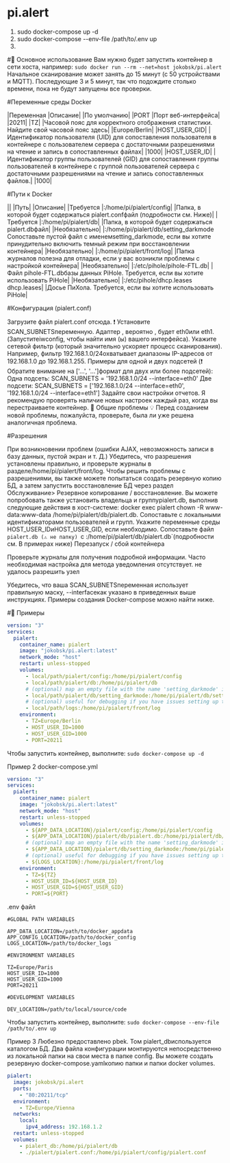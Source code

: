 # pi.alert

1. sudo docker-compose up -d
2. sudo docker-compose --env-file /path/to/.env up
3. 


#📕 Основное использование
Вам нужно будет запустить контейнер в сети хоста, например: `sudo docker run --rm --net=host jokobsk/pi.alert`
Начальное сканирование может занять до 15 минут (с 50 устройствами и MQTT). Последующие 3 и 5 минут, так что подождите столько времени, пока не будут запущены все проверки.

#Переменные среды Docker

|Переменная	|Описание| |По умолчанию|
|PORT	|Порт веб-интерфейса|	|20211|
|TZ|	|Часовой пояс для корректного отображения статистики. Найдите свой часовой пояс здесь|	|Europe/Berlin|
|HOST_USER_GID|	|Идентификатор пользователя (UID) для сопоставления пользователя в контейнере с пользователем сервера с достаточными разрешениями на чтение и запись в сопоставленных файлах|	|1000|
|HOST_USER_ID|	|Идентификатор группы пользователей (GID) для сопоставления группы пользователей в контейнере с группой пользователей сервера с достаточными разрешениями на чтение и запись сопоставленных файлов.|	|1000|

#Пути к Docker

|| |Путь|	|Описание|
|Требуется	|:/home/pi/pialert/config|	|Папка, в которой будет содержаться pialert.confфайл (подробности см. Ниже)|
|Требуется	|:/home/pi/pialert/db|	|Папка, в которой будет содержаться pialert.dbфайл|
|Необязательно|	|:/home/pi/pialert/db/setting_darkmode	Сопоставьте пустой файл с именемsetting_darkmode, если вы хотите принудительно включить темный режим при восстановлении контейнера|
|Необязательно|	|:/home/pi/pialert/front/log|	|Папка журналов полезна для отладки, если у вас возникли проблемы с настройкой контейнера|
|Необязательно|	|:/etc/pihole/pihole-FTL.db|	|Файл pihole-FTL.dbбазы данных PiHole. Требуется, если вы хотите использовать PiHole|
|Необязательно|	|:/etc/pihole/dhcp.leases	dhcp.leases| |Досье ПиХола. Требуется, если вы хотите использовать PiHole|

#Конфигурация (pialert.conf)

Загрузите файл pialert.conf отсюда.
❗ Установите SCAN_SUBNETSпеременную.
Адаптер , вероятно , будет eth0или eth1. (Запуститеiwconfig, чтобы найти имя (ы) вашего интерфейса).
Укажите сетевой фильтр (который значительно ускоряет процесс сканирования). Например, фильтр 192.168.1.0/24охватывает диапазоны IP-адресов от 192.168.1.0 до 192.168.1.255.
Примеры для одной и двух подсетей (❗ Обратите внимание на ['...', '...']формат для двух или более подсетей):
Одна подсеть: SCAN_SUBNETS = '192.168.1.0/24 --interface=eth0'
Две подсети: SCAN_SUBNETS = ['192.168.1.0/24 --interface=eth0', '192.168.1.0/24 --interface=eth1']
Задайте свои настройки отчетов.
Я рекомендую проверять наличие новых настроек каждый раз, когда вы перестраиваете контейнер.
🛑 Общие проблемы
💡 Перед созданием новой проблемы, пожалуйста, проверьте, была ли уже решена аналогичная проблема.

#Разрешения

При возникновении проблем (ошибки AJAX, невозможность записи в базу данных, пустой экран и т. Д.) Убедитесь, что разрешения установлены правильно, и проверьте журналы в разделе/home/pi/pialert/front/log.
Чтобы решить проблемы с разрешениями, вы также можете попытаться создать резервную копию БД, а затем запустить восстановление БД через раздел Обслуживание> Резервное копирование / восстановление.
Вы можете попробовать также установить владельца и группуpialert.db, выполнив следующие действия в хост-системе: docker exec pialert chown -R www-data:www-data /home/pi/pialert/db/pialert.db.
Сопоставьте с локальными идентификаторами пользователей и групп. Укажите переменные среды HOST_USER_IDиHOST_USER_GID, если необходимо.
Сопоставьте файл `pialert.db (⚠ не папку) `с :/home/pi/pialert/db/pialert.db`(подробности см. В примерах ниже)
Перезапуск / сбой контейнера

Проверьте журналы для получения подробной информации. Часто необходимая настройка для метода уведомления отсутствует.
не удалось разрешить узел

Убедитесь, что ваша SCAN_SUBNETSпеременная использует правильную маску, --interfaceкак указано в приведенных выше инструкциях.
Примеры создания Docker-compose можно найти ниже.

#📄 Примеры

```yml
version: "3"
services:
  pialert:
    container_name: pialert
    image: "jokobsk/pi.alert:latest"      
    network_mode: "host"        
    restart: unless-stopped
    volumes:
      - local/path/pialert/config:/home/pi/pialert/config
      - local/path/pialert/db:/home/pi/pialert/db
      # (optional) map an empty file with the name 'setting_darkmode' if you want to force the dark mode on container rebuilt
      - local/path/pialert/db/setting_darkmode:/home/pi/pialert/db/setting_darkmode
      # (optional) useful for debugging if you have issues setting up the container
      - local/path/logs:/home/pi/pialert/front/log
    environment:
      - TZ=Europe/Berlin      
      - HOST_USER_ID=1000
      - HOST_USER_GID=1000
      - PORT=20211
 ```     
Чтобы запустить контейнер, выполните: `sudo docker-compose up -d`

Пример 2
docker-compose.yml

```yml
version: "3"
services:
  pialert:
    container_name: pialert
    image: "jokobsk/pi.alert:latest"      
    network_mode: "host"        
    restart: unless-stopped
    volumes:
      - ${APP_DATA_LOCATION}/pialert/config:/home/pi/pialert/config
      - ${APP_DATA_LOCATION}/pialert/db/pialert.db:/home/pi/pialert/db/pialert.db
      # (optional) map an empty file with the name 'setting_darkmode' if you want to force the dark mode on container rebuilt
      - ${APP_DATA_LOCATION}/pialert/db/setting_darkmode:/home/pi/pialert/db/setting_darkmode
      # (optional) useful for debugging if you have issues setting up the container
      - ${LOGS_LOCATION}:/home/pi/pialert/front/log
    environment:
      - TZ=${TZ}      
      - HOST_USER_ID=${HOST_USER_ID}
      - HOST_USER_GID=${HOST_USER_GID}
      - PORT=${PORT}
```      
.env файл

```.env
#GLOBAL PATH VARIABLES

APP_DATA_LOCATION=/path/to/docker_appdata
APP_CONFIG_LOCATION=/path/to/docker_config
LOGS_LOCATION=/path/to/docker_logs

#ENVIRONMENT VARIABLES

TZ=Europe/Paris
HOST_USER_ID=1000
HOST_USER_GID=1000
PORT=20211

#DEVELOPMENT VARIABLES

DEV_LOCATION=/path/to/local/source/code
```

Чтобы запустить контейнер, выполните: `sudo docker-compose --env-file /path/to/.env up`

Пример 3
Любезно предоставлено pbek. Том pialert_dbиспользуется каталогом БД. Два файла конфигурации монтируются непосредственно из локальной папки на свои места в папке config. Вы можете создать резервную docker-compose.yamlкопию папки и папки docker volumes.

  ```yml
  pialert:
    image: jokobsk/pi.alert
    ports:
      - "80:20211/tcp"
    environment:
      - TZ=Europe/Vienna
    networks:
      local:
        ipv4_address: 192.168.1.2
    restart: unless-stopped
    volumes:
      - pialert_db:/home/pi/pialert/db
      - ./pialert/pialert.conf:/home/pi/pialert/config/pialert.conf
```

